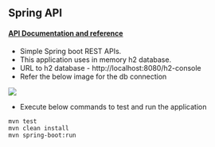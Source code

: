 ## Spring API

#### [API Documentation and reference](https://documenter.getpostman.com/view/7740755/SzmZcLSb?version=latest)

- Simple Spring boot REST APIs.
- This application uses in memory h2 database.
- URL to h2 database - http://localhost:8080/h2-console
- Refer the below image for the db connection

![](https://gitlab.com/hegdevenky/static-files/-/raw/master/test-apps/h2-console.png)

- Execute below commands to test and run the application
```shell script
mvn test
mvn clean install
mvn spring-boot:run
```